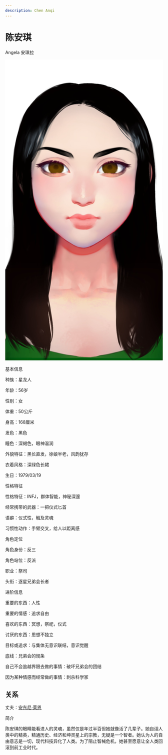 ```yaml
---
description: Chen Anqi
---
```


# 陈安琪

Angela 安琪拉

![陈安琪](../../.gitbook/assets/陈安琪.jpg)

基本信息



种族：星龙人

年龄：56岁

性别：女

体重：50公斤

身高：168厘米

发色：黑色

瞳色：深褐色，眼神温润

外貌特征：黑长直发，徐娘半老，风韵犹存

衣着风格：深绿色长裙

生日：1979/03/19


性格特征



性格特征：INFJ，群体智能，神秘深邃

经常携带的武器：一把仪式匕首

语癖：仪式性，触及灵魂

习惯性动作：手臂交叉，给人以距离感


角色定位



角色身份：反三

角色站位：反派

职业：祭司

头衔：逐星兄弟会长者



进阶信息



重要的东西：人性

重要的情感：追求自由

喜欢的东西：冥想，祭祀，仪式

讨厌的东西：思想不独立

目标或追求：与集体无意识联结，意识觉醒

底线：兄弟会的规条

自己不会逾越界限去做的事情：破坏兄弟会的团结

因为某种情感而经常做的事情：刺杀科学家

## 关系

丈夫：[安东尼·莱恩](../star-federationers/an-dong-ni-lai-en.md)

简介



陈安琪的眼睛能看进人的灵魂，虽然仅是年过半百但她就像活了几辈子。她自诩人类中的精英，精通历史、经济和坤灵星上的宗教，无疑是一个智者。她认为人的自由意志是一切，现代科技异化了人类。为了阻止智械危机，她甚至愿意让全人类回滚到前工业时代。
